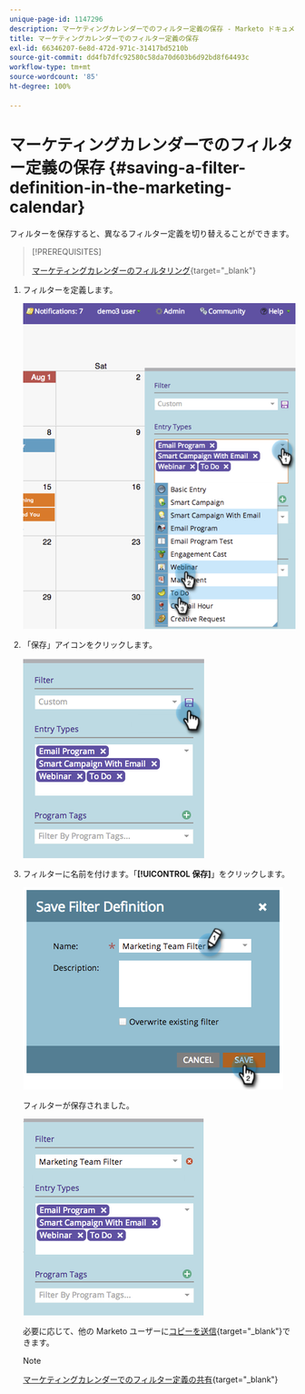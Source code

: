 ```yaml
---
unique-page-id: 1147296
description: マーケティングカレンダーでのフィルター定義の保存 - Marketo ドキュメント - 製品ドキュメント
title: マーケティングカレンダーでのフィルター定義の保存
exl-id: 66346207-6e8d-472d-971c-31417bd5210b
source-git-commit: dd4fb7dfc92580c58da70d603b6d92bd8f64493c
workflow-type: tm+mt
source-wordcount: '85'
ht-degree: 100%

---
```


# マーケティングカレンダーでのフィルター定義の保存 {#saving-a-filter-definition-in-the-marketing-calendar}

フィルターを保存すると、異なるフィルター定義を切り替えることができます。

>[!PREREQUISITES]
>
>[マーケティングカレンダーのフィルタリング](/help/marketo/product-docs/core-marketo-concepts/marketing-calendar/working-with-the-calendar/filtering-the-marketing-calendar.md){target="_blank"}

1. フィルターを定義します。

   ![](assets/image2014-9-24-10-3a50-3a49.png)

1. 「保存」アイコンをクリックします。

   ![](assets/image2014-9-24-10-3a50-3a57.png)

1. フィルターに名前を付けます。「**[!UICONTROL 保存]**」をクリックします。

   ![](assets/image2014-9-24-10-3a51-3a3.png)

   フィルターが保存されました。

   ![](assets/image2014-9-24-10-3a51-3a12.png)

   必要に応じて、他の Marketo ユーザーに[コピーを送信](/help/marketo/product-docs/core-marketo-concepts/marketing-calendar/working-with-the-calendar/sharing-a-filter-definition-in-the-marketing-calendar.md){target="_blank"}できます。

   >[!NOTE]
   >
   >[マーケティングカレンダーでのフィルター定義の共有](/help/marketo/product-docs/core-marketo-concepts/marketing-calendar/working-with-the-calendar/sharing-a-filter-definition-in-the-marketing-calendar.md){target="_blank"}
